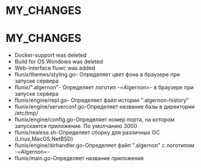 # MY_CHANGES

MY_CHANGES
=============================


* Docker-support was deleted
* Build for OS Wondows was deleted
* Web-interface fluwc was added
* flunix/themes/styling.go- Определяет цвет фона в браузере при запуске сервера
* flunix/".algernon"- Определяет логотип -=Algernon=- в браузере при запуске сервера
* flunix/engine/repl.go- Определяет файл истории ".algernon-history"
* flunix/engine/serverconf.go-Определяет название базы в директории /etc/tmp/
* flunix/engine/config.go-Определяет номер порта, на котором запускается приложение. По умолчанию 3000
* flunix/realese.sh-Определяет сборку для различных ОС (Linux,MacOS,NetBSD)
* flunix/engine/dirhandler.go-Определяет файл ".algernon" с логотипом  -=Algernon=- 
* flunix/main.go-Определяет название приложения
 





